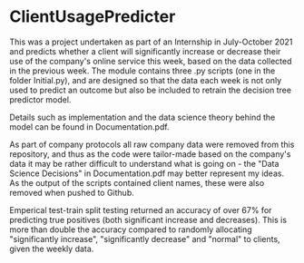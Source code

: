# ClientUsagePredicter
This was a project undertaken as part of an Internship in July-October 2021 and predicts whether a client will significantly increase or decrease their use of the company's online service this week, based on the data collected in the previous week. 
The module contains three .py scripts (one in the folder Initial.py), and are designed so that the data each week is not only used to predict an outcome but also be included to retrain the decision tree predictor model.

Details such as implementation and the data science theory behind the model can be found in Documentation.pdf.

As part of company protocols all raw company data were removed from this repository, and thus as the code were tailor-made based on the company's data it may be rather difficult to understand what is going on - the "Data Science Decisions" in Documentation.pdf may better represent my ideas. As the output of the scripts contained client names, these were also removed when pushed to Github.

Emperical test-train split testing returned an accuracy of over 67% for predicting true positives (both significant increase and decreases). This is more than double the accuracy compared to randomly allocating "significantly increase", "significantly decrease" and "normal" to clients, given the weekly data.
